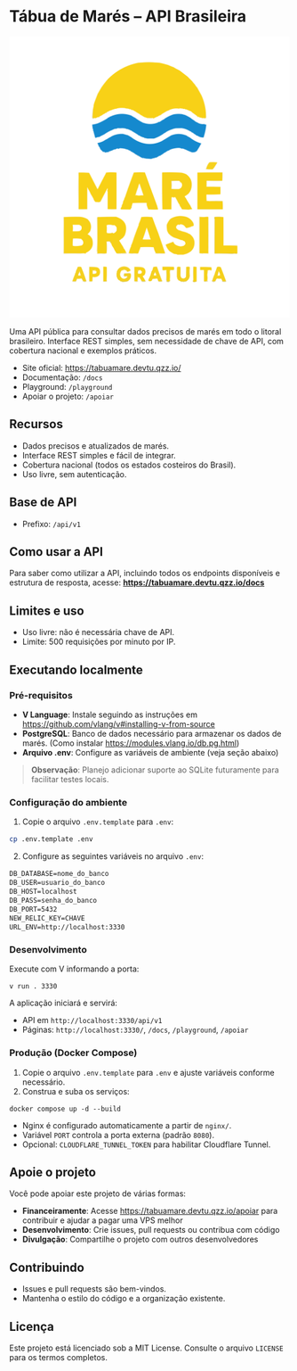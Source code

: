 # Tábua de Marés – API Brasileira

![Logo Tábua de Marés](pages/assets/logo-tabua-mare.svg)

Uma API pública para consultar dados precisos de marés em todo o litoral brasileiro. Interface REST simples, sem necessidade de chave de API, com cobertura nacional e exemplos práticos.

- Site oficial: https://tabuamare.devtu.qzz.io/
- Documentação: `/docs`
- Playground: `/playground`
- Apoiar o projeto: `/apoiar`

## Recursos

- Dados precisos e atualizados de marés.
- Interface REST simples e fácil de integrar.
- Cobertura nacional (todos os estados costeiros do Brasil).
- Uso livre, sem autenticação.

## Base de API

- Prefixo: `/api/v1`

## Como usar a API

Para saber como utilizar a API, incluindo todos os endpoints disponíveis e estrutura de resposta, acesse: **https://tabuamare.devtu.qzz.io/docs**

## Limites e uso

- Uso livre: não é necessária chave de API.
- Limite: 500 requisições por minuto por IP.

## Executando localmente

### Pré-requisitos

- **V Language**: Instale seguindo as instruções em https://github.com/vlang/v#installing-v-from-source
- **PostgreSQL**: Banco de dados necessário para armazenar os dados de marés. (Como instalar https://modules.vlang.io/db.pg.html)
- **Arquivo .env**: Configure as variáveis de ambiente (veja seção abaixo)

> **Observação**: Planejo adicionar suporte ao SQLite futuramente para facilitar testes locais.

### Configuração do ambiente

1. Copie o arquivo `.env.template` para `.env`:

```bash
cp .env.template .env
```

2. Configure as seguintes variáveis no arquivo `.env`:

```
DB_DATABASE=nome_do_banco
DB_USER=usuario_do_banco
DB_HOST=localhost
DB_PASS=senha_do_banco
DB_PORT=5432
NEW_RELIC_KEY=CHAVE
URL_ENV=http://localhost:3330
```

### Desenvolvimento

Execute com V informando a porta:

```
v run . 3330
```

A aplicação iniciará e servirá:

- API em `http://localhost:3330/api/v1`
- Páginas: `http://localhost:3330/`, `/docs`, `/playground`, `/apoiar`

### Produção (Docker Compose)

1. Copie o arquivo `.env.template` para `.env` e ajuste variáveis conforme necessário.
2. Construa e suba os serviços:

```
docker compose up -d --build
```

- Nginx é configurado automaticamente a partir de `nginx/`.
- Variável `PORT` controla a porta externa (padrão `8080`).
- Opcional: `CLOUDFLARE_TUNNEL_TOKEN` para habilitar Cloudflare Tunnel.

## Apoie o projeto

Você pode apoiar este projeto de várias formas:

- **Financeiramente**: Acesse https://tabuamare.devtu.qzz.io/apoiar para contribuir e ajudar a pagar uma VPS melhor
- **Desenvolvimento**: Crie issues, pull requests ou contribua com código
- **Divulgação**: Compartilhe o projeto com outros desenvolvedores

## Contribuindo

- Issues e pull requests são bem-vindos.
- Mantenha o estilo do código e a organização existente.

## Licença

Este projeto está licenciado sob a MIT License. Consulte o arquivo `LICENSE` para os termos completos.

